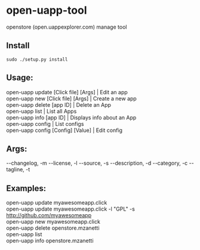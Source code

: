 # open-uapp-tool
openstore (open.uappexplorer.com) manage tool

## Install

```
sudo ./setup.py install
```

## Usage:

open-uapp update [Click file] [Args] | Edit an app <br>
open-uapp new [Click file] [Args] | Create a new app <br>
open-uapp delete [app ID] | Delete an App <br>
open-uapp list | List all Apps <br>
open-uapp info [app ID] | Displays info about an App <br>
open-uapp config | List configs <br>
open-uapp config [Config] [Value] | Edit config <br>

## Args:

--changelog, -m
--license, -l
--source, -s
--description, -d
--category, -c
--tagline, -t

## Examples:

open-uapp update myawesomeapp.click <br>
open-uapp update myawesomeapp.click -l "GPL" -s http://github.com/myawesomeapp <br>
open-uapp new myawesomeapp.click <br>
open-uapp delete openstore.mzanetti <br>
open-uapp list <br>
open-uapp info openstore.mzanetti
